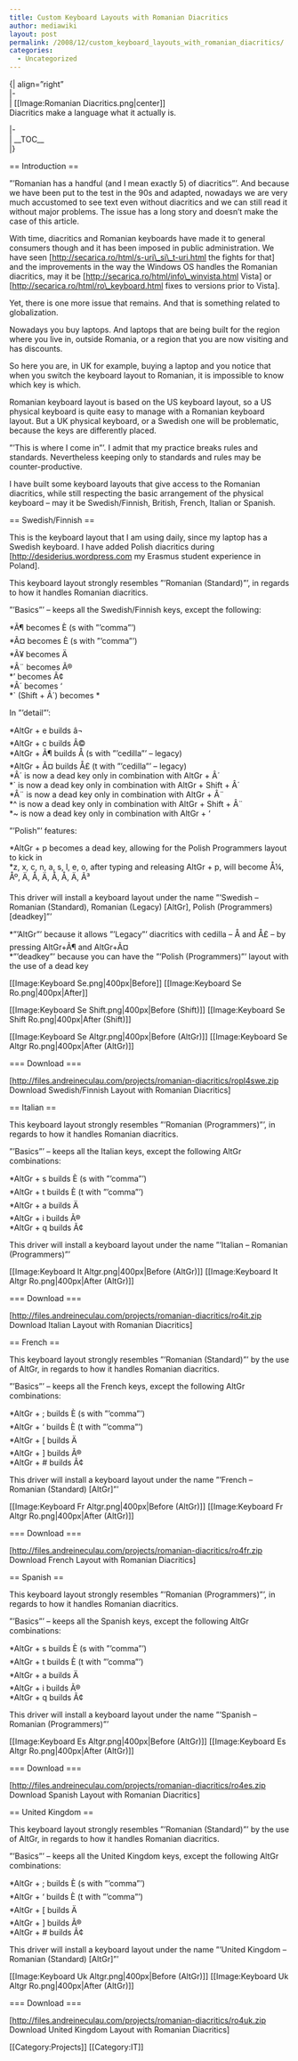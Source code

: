 ```yaml
---
title: Custom Keyboard Layouts with Romanian Diacritics
author: mediawiki
layout: post
permalink: /2008/12/custom_keyboard_layouts_with_romanian_diacritics/
categories:
  - Uncategorized
---
```

{| align=&#8221;right&#8221;  
|-  
| [[Image:Romanian Diacritics.png|center]]  
Diacritics make a language what it actually is.

|-  
| \_\_TOC\_\_  
|}

== Introduction ==

&#8221;&#8217;Romanian has a handful (and I mean exactly 5) of diacritics&#8221;&#8217;. And because we have been put to the test in the 90s and adapted, nowadays we are very much accustomed to see text even without diacritics and we can still read it without major problems. The issue has a long story and doesn&#8217;t make the case of this article.

With time, diacritics and Romanian keyboards have made it to general consumers though and it has been imposed in public administration. We have seen [http://secarica.ro/html/s-uri\_si\_t-uri.html the fights for that] and the improvements in the way the Windows OS handles the Romanian diacritics, may it be [http://secarica.ro/html/info\_winvista.html Vista] or [http://secarica.ro/html/ro\_keyboard.html fixes to versions prior to Vista].

Yet, there is one more issue that remains. And that is something related to globalization.

Nowadays you buy laptops. And laptops that are being built for the region where you live in, outside Romania, or a region that you are now visiting and has discounts.

So here you are, in UK for example, buying a laptop and you notice that when you switch the keyboard layout to Romanian, it is impossible to know which key is which.

Romanian keyboard layout is based on the US keyboard layout, so a US physical keyboard is quite easy to manage with a Romanian keyboard layout. But a UK physical keyboard, or a Swedish one will be problematic, because the keys are differently placed.

&#8221;&#8217;This is where I come in&#8221;&#8217;. I admit that my practice breaks rules and standards. Nevertheless keeping only to standards and rules may be counter-productive.

I have built some keyboard layouts that give access to the Romanian diacritics, while still respecting the basic arrangement of the physical keyboard &#8211; may it be Swedish/Finnish, British, French, Italian or Spanish.

== Swedish/Finnish ==

This is the keyboard layout that I am using daily, since my laptop has a Swedish keyboard. I have added Polish diacritics during [http://desiderius.wordpress.com my Erasmus student experience in Poland].

This keyboard layout strongly resembles &#8221;&#8217;Romanian (Standard)&#8221;&#8217;, in regards to how it handles Romanian diacritics.

&#8221;&#8217;Basics&#8221;&#8217; &#8211; keeps all the Swedish/Finnish keys, except the following:

*Ã¶ becomes È (s with &#8221;&#8217;comma&#8221;&#8217;)  
*Ã¤ becomes È (s with &#8221;&#8217;comma&#8221;&#8217;)  
*Ã¥ becomes Ä  
*Â¨ becomes Ã®  
*&#8217; becomes Ã¢  
*Â´ becomes &#8216;  
\*\` (Shift + Â´) becomes \*

In &#8221;&#8217;detail&#8221;&#8217;:

*AltGr + e builds â¬  
*AltGr + c builds Â©  
*AltGr + Ã¶ builds Å (s with &#8221;&#8217;cedilla&#8221;&#8217; &#8211; legacy)  
*AltGr + Ã¤ builds Å£ (t with &#8221;&#8217;cedilla&#8221;&#8217; &#8211; legacy)  
*Â´ is now a dead key only in combination with AltGr + Â´  
*\` is now a dead key only in combination with AltGr + Shift + Â´  
*Â¨ is now a dead key only in combination with AltGr + Â¨  
*^ is now a dead key only in combination with AltGr + Shift + Â¨  
*~ is now a dead key only in combination with AltGr + &#8216;

&#8221;&#8217;Polish&#8221;&#8217; features:

*AltGr + p becomes a dead key, allowing for the Polish Programmers layout to kick in  
*z, x, c, n, a, s, l, e, o, after typing and releasing AltGr + p, will become Å¼, Åº, Ä, Å, Ä, Å, Å, Ä, Ã³

This driver will install a keyboard layout under the name &#8221;&#8217;Swedish &#8211; Romanian (Standard), Romanian (Legacy) [AltGr], Polish (Programmers) [deadkey]&#8221;&#8217;

*&#8221;&#8217;AltGr&#8221;&#8217; because it allows &#8221;&#8217;Legacy&#8221;&#8217; diacritics with cedilla &#8211; Å and Å£ &#8211; by pressing AltGr+Ã¶ and AltGr+Ã¤  
*&#8221;&#8217;deadkey&#8221;&#8217; because you can have the &#8221;&#8217;Polish (Programmers)&#8221;&#8217; layout with the use of a dead key

\[[Image:Keyboard Se.png|400px|Before]\] \[[Image:Keyboard Se Ro.png|400px|After\]]

\[[Image:Keyboard Se Shift.png|400px|Before (Shift)]\] \[[Image:Keyboard Se Shift Ro.png|400px|After (Shift)\]]

\[[Image:Keyboard Se Altgr.png|400px|Before (AltGr)]\] \[[Image:Keyboard Se Altgr Ro.png|400px|After (AltGr)\]]

=== Download ===

[http://files.andreineculau.com/projects/romanian-diacritics/ropl4swe.zip Download Swedish/Finnish Layout with Romanian Diacritics]

== Italian ==

This keyboard layout strongly resembles &#8221;&#8217;Romanian (Programmers)&#8221;&#8217;, in regards to how it handles Romanian diacritics.

&#8221;&#8217;Basics&#8221;&#8217; &#8211; keeps all the Italian keys, except the following AltGr combinations:

*AltGr + s builds È (s with &#8221;&#8217;comma&#8221;&#8217;)  
*AltGr + t builds È (t with &#8221;&#8217;comma&#8221;&#8217;)  
*AltGr + a builds Ä  
*AltGr + i builds Ã®  
*AltGr + q builds Ã¢

This driver will install a keyboard layout under the name &#8221;&#8217;Italian &#8211; Romanian (Programmers)&#8221;&#8217;

\[[Image:Keyboard It Altgr.png|400px|Before (AltGr)]\] \[[Image:Keyboard It Altgr Ro.png|400px|After (AltGr)\]]

=== Download ===

[http://files.andreineculau.com/projects/romanian-diacritics/ro4it.zip Download Italian Layout with Romanian Diacritics]

== French ==

This keyboard layout strongly resembles &#8221;&#8217;Romanian (Standard)&#8221;&#8217; by the use of AltGr, in regards to how it handles Romanian diacritics.

&#8221;&#8217;Basics&#8221;&#8217; &#8211; keeps all the French keys, except the following AltGr combinations:

*AltGr +&nbsp;; builds È (s with &#8221;&#8217;comma&#8221;&#8217;)  
*AltGr + &#8216; builds È (t with &#8221;&#8217;comma&#8221;&#8217;)  
*AltGr + [ builds Ä  
*AltGr + ] builds Ã®  
*AltGr + # builds Ã¢

This driver will install a keyboard layout under the name &#8221;&#8217;French &#8211; Romanian (Standard) [AltGr]&#8221;&#8217;

\[[Image:Keyboard Fr Altgr.png|400px|Before (AltGr)]\] \[[Image:Keyboard Fr Altgr Ro.png|400px|After (AltGr)\]]

=== Download ===

[http://files.andreineculau.com/projects/romanian-diacritics/ro4fr.zip Download French Layout with Romanian Diacritics]

== Spanish ==

This keyboard layout strongly resembles &#8221;&#8217;Romanian (Programmers)&#8221;&#8217;, in regards to how it handles Romanian diacritics.

&#8221;&#8217;Basics&#8221;&#8217; &#8211; keeps all the Spanish keys, except the following AltGr combinations:

*AltGr + s builds È (s with &#8221;&#8217;comma&#8221;&#8217;)  
*AltGr + t builds È (t with &#8221;&#8217;comma&#8221;&#8217;)  
*AltGr + a builds Ä  
*AltGr + i builds Ã®  
*AltGr + q builds Ã¢

This driver will install a keyboard layout under the name &#8221;&#8217;Spanish &#8211; Romanian (Programmers)&#8221;&#8217;

\[[Image:Keyboard Es Altgr.png|400px|Before (AltGr)]\] \[[Image:Keyboard Es Altgr Ro.png|400px|After (AltGr)\]]

=== Download ===

[http://files.andreineculau.com/projects/romanian-diacritics/ro4es.zip Download Spanish Layout with Romanian Diacritics]

== United Kingdom ==

This keyboard layout strongly resembles &#8221;&#8217;Romanian (Standard)&#8221;&#8217; by the use of AltGr, in regards to how it handles Romanian diacritics.

&#8221;&#8217;Basics&#8221;&#8217; &#8211; keeps all the United Kingdom keys, except the following AltGr combinations:

*AltGr +&nbsp;; builds È (s with &#8221;&#8217;comma&#8221;&#8217;)  
*AltGr + &#8216; builds È (t with &#8221;&#8217;comma&#8221;&#8217;)  
*AltGr + [ builds Ä  
*AltGr + ] builds Ã®  
*AltGr + # builds Ã¢

This driver will install a keyboard layout under the name &#8221;&#8217;United Kingdom &#8211; Romanian (Standard) [AltGr]&#8221;&#8217;

\[[Image:Keyboard Uk Altgr.png|400px|Before (AltGr)]\] \[[Image:Keyboard Uk Altgr Ro.png|400px|After (AltGr)\]]

=== Download ===

[http://files.andreineculau.com/projects/romanian-diacritics/ro4uk.zip Download United Kingdom Layout with Romanian Diacritics]

\[[Category:Projects]\] \[[Category:IT\]]